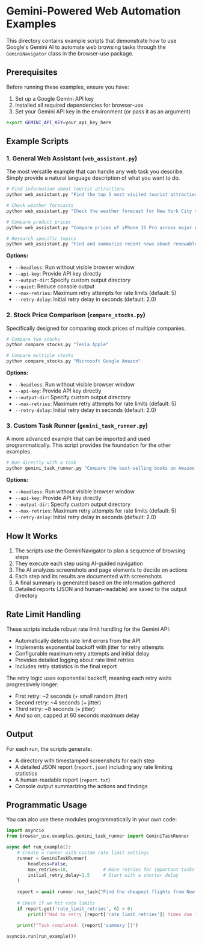# Gemini-Powered Web Automation Examples

This directory contains example scripts that demonstrate how to use Google's Gemini AI to automate web browsing tasks through the `GeminiNavigator` class in the browser-use package.

## Prerequisites

Before running these examples, ensure you have:

1. Set up a Google Gemini API key
2. Installed all required dependencies for browser-use
3. Set your Gemini API key in the environment (or pass it as an argument)

```bash
export GEMINI_API_KEY=your_api_key_here
```

## Example Scripts

### 1. General Web Assistant (`web_assistant.py`)

The most versatile example that can handle any web task you describe. Simply provide a natural language description of what you want to do.

```bash
# Find information about tourist attractions
python web_assistant.py "Find the top 5 most visited tourist attractions in Paris"

# Check weather forecasts
python web_assistant.py "Check the weather forecast for New York City this weekend"

# Compare product prices
python web_assistant.py "Compare prices of iPhone 15 Pro across major retailers"

# Research specific topics
python web_assistant.py "Find and summarize recent news about renewable energy"
```

**Options:**
- `--headless`: Run without visible browser window
- `--api-key`: Provide API key directly
- `--output-dir`: Specify custom output directory
- `--quiet`: Reduce console output
- `--max-retries`: Maximum retry attempts for rate limits (default: 5)
- `--retry-delay`: Initial retry delay in seconds (default: 2.0)

### 2. Stock Price Comparison (`compare_stocks.py`)

Specifically designed for comparing stock prices of multiple companies.

```bash
# Compare two stocks
python compare_stocks.py "Tesla Apple"

# Compare multiple stocks
python compare_stocks.py "Microsoft Google Amazon"
```

**Options:**
- `--headless`: Run without visible browser window
- `--api-key`: Provide API key directly
- `--output-dir`: Specify custom output directory
- `--max-retries`: Maximum retry attempts for rate limits (default: 5)
- `--retry-delay`: Initial retry delay in seconds (default: 2.0)

### 3. Custom Task Runner (`gemini_task_runner.py`)

A more advanced example that can be imported and used programmatically. This script provides the foundation for the other examples.

```bash
# Run directly with a task
python gemini_task_runner.py "Compare the best-selling books on Amazon and summarize reviews"
```

**Options:**
- `--headless`: Run without visible browser window
- `--api-key`: Provide API key directly
- `--output-dir`: Specify custom output directory
- `--max-retries`: Maximum retry attempts for rate limits (default: 5)
- `--retry-delay`: Initial retry delay in seconds (default: 2.0)

## How It Works

1. The scripts use the GeminiNavigator to plan a sequence of browsing steps
2. They execute each step using AI-guided navigation
3. The AI analyzes screenshots and page elements to decide on actions
4. Each step and its results are documented with screenshots
5. A final summary is generated based on the information gathered
6. Detailed reports (JSON and human-readable) are saved to the output directory

## Rate Limit Handling

These scripts include robust rate limit handling for the Gemini API:

- Automatically detects rate limit errors from the API
- Implements exponential backoff with jitter for retry attempts
- Configurable maximum retry attempts and initial delay
- Provides detailed logging about rate limit retries
- Includes retry statistics in the final report

The retry logic uses exponential backoff, meaning each retry waits progressively longer:
- First retry: ~2 seconds (+ small random jitter)
- Second retry: ~4 seconds (+ jitter)
- Third retry: ~8 seconds (+ jitter)
- And so on, capped at 60 seconds maximum delay

## Output

For each run, the scripts generate:
- A directory with timestamped screenshots for each step
- A detailed JSON report (`report.json`) including any rate limiting statistics
- A human-readable report (`report.txt`)
- Console output summarizing the actions and findings

## Programmatic Usage

You can also use these modules programmatically in your own code:

```python
import asyncio
from browser_use.examples.gemini_task_runner import GeminiTaskRunner

async def run_example():
    # Create a runner with custom rate limit settings
    runner = GeminiTaskRunner(
        headless=False,
        max_retries=10,             # More retries for important tasks
        initial_retry_delay=1.5     # Start with a shorter delay
    )
    
    report = await runner.run_task("Find the cheapest flights from New York to Tokyo next month")
    
    # Check if we hit rate limits
    if report.get('rate_limit_retries', 0) > 0:
        print(f"Had to retry {report['rate_limit_retries']} times due to rate limits")
    
    print(f"Task completed: {report['summary']}")

asyncio.run(run_example())
``` 